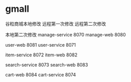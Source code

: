 # gmall
谷粒商城本地修改
远程第一次修改
远程第二次修改

本地第二次修改
manage-service 8070
manage-web     8080

user-web     8081
user-service 8071

item-service 8072
item-web     8082

search-service 8073
search-web     8083

cart-web     8084
cart-service 8074